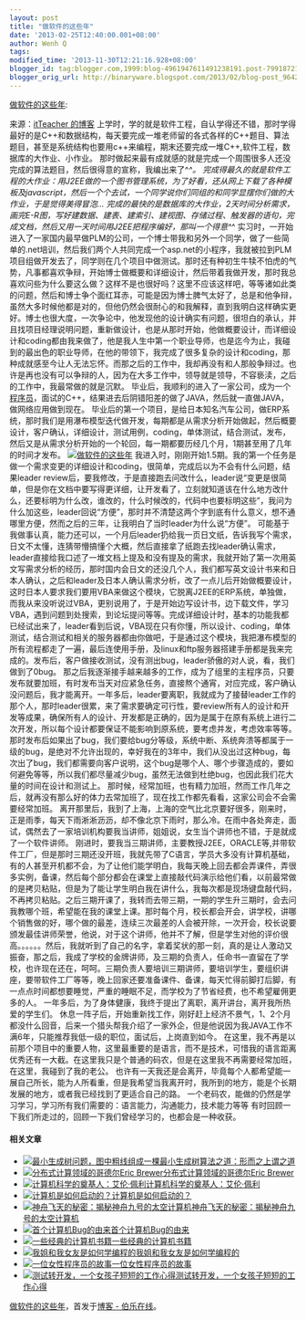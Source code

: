 ```yaml
---
layout: post
title: "做软件的这些年"
date: '2013-02-25T12:40:00.001+08:00'
author: Wenh Q
tags:
modified_time: '2013-11-30T12:21:16.928+08:00'
blogger_id: tag:blogger.com,1999:blog-4961947611491238191.post-7991872106839976483
blogger_orig_url: http://binaryware.blogspot.com/2013/02/blog-post_9642.html
---
```


[做软件的这些年](http://blog.jobbole.com/33926/?utm_source=rss&utm_medium=rss&utm_campaign=%25e5%2581%259a%25e8%25bd%25af%25e4%25bb%25b6%25e7%259a%2584%25e8%25bf%2599%25e4%25ba%259b%25e5%25b9%25b4):

来源：[itTeacher
的博客](http://www.cnblogs.com/itTeacher/archive/2013/02/19/2917332.html)
上学时，学的就是软件工程，自认学得还不错，那时学得最好的是C++和数据结构，每天要完成一堆老师留的各式各样的C++题目、算法题目，甚至是系统结构也要用c++来编程，期末还要完成一堆C++,软件工程，数据库的大作业、小作业。
那时做起来最有成就感的就是完成一个周围很多人还没完成的算法题目，然后很得意的宣称，我编出来了^_^。
完成得最久的就是软件工程的大作业：用J2EE做的一个图书管理系统，为了好看，还从网上下载了各种模板及javascript，然后一个个去试，一个同学说你们同组的和同学显摆你们做的大作业，于是觉得美得冒泡…
完成的最快的是数据库的大作业，2天时间分析需求，画完E-R图，写好建数据、建表、建索引、建视图、存储过程、触发器的语句，完成文档，然后又用一天时间用J2EE把程序编好，那叫一个得意^_^
实习时，一开始进入了一家国内最早做PLM的公司，一个博士带我和另外一个同学，做了一些简单的.net培训，然后我们两个人共同完成一个asp.net的小程序，我就被拉到PLM项目组做开发去了，同学则在几个项目中做测试。那时还有种初生牛犊不怕虎的气势，凡事都喜欢争辩，开始博士做概要和详细设计，然后带着我做开发，那时我总喜欢问些为什么要这么做？这样不是也很好吗？这里不应该这样吧，等等诸如此类的问题，然后和博士争个面红耳赤，可能是因为博士脾气太好了，总是和他争辩，虽然大多时候他都是对的，但他仍然会很耐心的和我解释，直到我明白这样确实更好。博士也很大度，一次争论中，他发现他的设计确实有问题，很坦白的承认，并且找项目经理说明问题，重新做设计，也是从那时开始，他做概要设计，而详细设计和coding都由我来做了，他是我人生中第一个职业导师，也是迄今为止，我碰到的最出色的职业导师，在他的带领下，我完成了很多复杂的设计和coding，那种成就感至今让人无法忘怀。而那之后的工作中，我却再没有和人那般争辩过。也许是再也没有可以争辩的人，因为在大多工作中，领导就是领导，不容亵渎，之后的工作中，我最常做的就是沉默。
毕业后，我顺利的进入了一家公司，成为一个[程序员](http://blog.jobbole.com/821/ "程序员的本质")，面试的C++，结果进去后阴错阳差的做了JAVA，然后就一直做JAVA，做网络应用做到现在。
毕业后的第一个项目，是给日本知名汽车公司，做ERP系统，那时我们是用瀑布模型迭代做开发，每期都是从需求分析开始做起，然后概要设计，客户确认，详细设计，测试用例，coding，单体测试，结合测试，发布，然后又是从需求分析开始的一个轮回，每一期都要历经几个月，1期甚至用了几年的时间才发布。
[![做软件的这些年](http://blog.jobbole.com/wp-content/uploads/2012/03/career.jpg "做软件的这些年")](http://blog.jobbole.com/wp-content/uploads/2012/03/career.jpg "做软件的这些年")
我进入时，刚刚开始1.5期。我的第一个任务是做一个需求变更的详细设计和coding，很简单，完成后以为不会有什么问题，结果leader
review后，要我修改，于是直接跑去问改什么，leader说“变更是很简单，但是你在文档中要写得更详细，让开发看了，立刻就知道该在什么地方改什么，还要标明为什么改，谁改的，什么时候改的，代码中也要标明这些”，我问为什么加这些，leader回说“方便”，那时并不清楚这两个字到底有什么意义，想不通哪里方便，然而之后的三年，让我明白了当时leader为什么说“方便”。
可能基于我做事认真，能力还可以，一个月后leader扔给我一页日文纸，告诉我写个需求，日文不太懂，连猜带懵搞懂个大概，然后直接拿了纸跑去找leader确认需求，leader直接给我口述了一堆文档上提及和没有提及的需求，我就开始了第一次用英文写需求分析的经历，那时国内会日文的还没几个人，我们都写英文设计书来和日本人确认，之后和leader及日本人确认需求分析，改了一点儿后开始做概要设计，这时日本人要求我们要用VBA来做这个模块，它脱离J2EE的ERP系统，单独做，而我从来没听说过VBA，更别说用了，于是开始边写设计书，边下载文件，学习VBA，遇到问题到处搜索，到论坛提问等等。完成详细设计时，基本的功能我都已经试出来了，leader看到后说，VBA现在只有你懂，所以设计、coding，单体测试，结合测试和相关的服务器都由你做吧，于是通过这个模块，我把瀑布模型的所有流程都走了一遍，最后连使用手册，及linux和ftp服务器搭建手册都是我来完成的。发布后，客户做接收测试，没有测出bug，leader骄傲的对人说，看，我们做到了0bug。
那之后我逐渐接手越来越多的工作，成为了组里的主程序员，只要发布就要加班，有时发布当天对应紧急任务，直接熬个通宵，对应完成，客户确认没问题后，我才能离开。一年多后，leader要离职，我就成为了接替leader工作的那个人，那时leader很累，来了需求要确定可行性，要review所有人的设计和开发等成果，确保所有人的设计、开发都是正确的，因为是属于在原有系统上进行二次开发，所以每个设计都要保证不能影响到原系统，要考虑并发，考虑效率等等。那时发布后如果出了bug，我们要给bug分等级，系统中断、系统奔溃等都属于一级的bug，是绝对不允许出现的，幸好我在的3年中，我们从没出过这种bug，每次出了bug，我们都需要向客户说明，这个bug是哪个人、哪个步骤造成的，要如何避免等等，所以我们都尽量减少bug，虽然无法做到杜绝bug，也因此我们花大量的时间在设计和测试上。
那时候，经常加班，也有精力加班，然而工作几年之后，就再没有那么好的体力去常加班了，现在找工作都先看看，这家公司会不会需要经常加班。
离开那里后，我到了上海，上海的空气比北京要好很多，刚来时，正是雨季，每天下雨淅淅沥沥，却不像北京下雨时，那么冷。在雨中各处奔走，面试，偶然去了一家培训机构要我当讲师，姐姐说，女生当个讲师也不错，于是就成了一个软件讲师。
刚进时，要我当三期讲师，主要教授J2EE，ORACLE等,并带软件工厂，但是那时三期还没开班，我就先带了C语言，学员大多没有计算机基础，有的人甚至开机都不会，为了让他们能学明白，我每天晚上回去都会弄课件，弄很多实例，备课，然后每个部分都会在课堂上直接敲代码演示给他们看，以前最常做的是拷贝粘贴，但是为了能让学生明白我在讲什么，我每次都是现场键盘敲代码，不再拷贝粘贴。之后三期开课了，我转而去带三期，一期的学生升三期时，会去问我教哪个班，希望能在我的课堂上课。那时每个月，校长都会开会，讲学校，讲哪个销售做的好，哪个做的最差，连续三次最差的人会被开除，一次开会，校长说要颁发最佳讲师荣誉，他说，对于这个讲师，他并不了解，但是学生对他的评价很高。。。。。。然后，我就听到了自己的名字，拿着奖状的那一刻，真的是让人激动又振奋，那之后，我成了学校的金牌讲师，及三期的负责人，任命书一直留在了学校，也许现在还在，呵呵。三期负责人要培训三期讲师，要培训学生，要组织讲座，要带软件工厂等等，晚上回家还要准备课件、备课，每天忙得前脚打后脚，有一点点时间都想要睡觉，严重的睡眠不足，而学校为了节省经费，也不希望雇佣更多的人。
一年多后，为了身体健康，我终于提出了离职，离开讲台，离开我所热爱的学生们。
休息一阵子后，开始重新找工作，刚好赶上经济不景气，1、2个月都没什么回音，后来一个猎头帮我介绍了一家外企，但是他说因为我JAVA工作不满6年，只能推荐我低一级的职位，面试后，上岗直到如今。
在这里，我不再是以前那个项目中的重要人物，这里最重要的是语言，而不是技术，可惜我的语言距离优秀还有一大截。在这里我只是个普通的码农，但是在这里我不再需要经常加班，在这里，我碰到了我的老公。
也许有一天我还是会离开，毕竟每个人都希望能一展自己所长，能为人所看重，但是我希望当我离开时，我所到的地方，能是个长期发展的地方，或者我已经找到了更适合自己的路。
一个老码农，能做的仍然是学习学习，学习所有我们需要的：语言能力，沟通能力，技术能力等等
有时回顾一下我们所走过的，回顾一下我们曾经学习的，也都会是一种收获。

#### 相关文章

-   [![最小生成树问题，图中粗线组成一棵最小生成树](http://blog.jobbole.com/wp-content/uploads/2011/10/1.-minimal-spanning-tree-150x150.jpg)](http://blog.jobbole.com/1575/)[算法之道：形而之上谓之道](http://blog.jobbole.com/1575/)
-   [![分布式计算领域的哥德尔Eric
    Brewer](http://blog.jobbole.com/wp-content/plugins/wordpress-23-related-posts-plugin/static/thumbs/5.jpg)](http://blog.jobbole.com/1206/)[分布式计算领域的哥德尔Eric
    Brewer](http://blog.jobbole.com/1206/)
-   [![计算机科学的奠基人：艾伦·佩利](http://blog.jobbole.com/wp-content/plugins/wordpress-23-related-posts-plugin/static/thumbs/20.jpg)](http://blog.jobbole.com/1238/)[计算机科学的奠基人：艾伦·佩利](http://blog.jobbole.com/1238/)
-   [![计算机是如何启动的？](http://blog.jobbole.com/wp-content/uploads/2013/02/how-pc-boots-up-01-150x150.jpg)](http://blog.jobbole.com/33224/)[计算机是如何启动的？](http://blog.jobbole.com/33224/)
-   [![神舟飞天的秘密：揭秘神舟九号的太空计算机](http://blog.jobbole.com/wp-content/uploads/2012/07/W020120615792815464338-150x150.jpg)](http://blog.jobbole.com/23274/)[神舟飞天的秘密：揭秘神舟九号的太空计算机](http://blog.jobbole.com/23274/)
-   [![首个计算机Bug的由来](http://blog.jobbole.com/wp-content/plugins/wordpress-23-related-posts-plugin/static/thumbs/17.jpg)](http://blog.jobbole.com/1408/)[首个计算机Bug的由来](http://blog.jobbole.com/1408/)
-   [![一些经典的计算机书籍](http://blog.jobbole.com/wp-content/uploads/2011/11/book-logo.jpg)](http://blog.jobbole.com/1383/)[一些经典的计算机书籍](http://blog.jobbole.com/1383/)
-   [![我姐和我女友是如何学编程的](http://blog.jobbole.com/wp-content/plugins/wordpress-23-related-posts-plugin/static/thumbs/16.jpg)](http://blog.jobbole.com/28117/)[我姐和我女友是如何学编程的](http://blog.jobbole.com/28117/)
-   [![一位女性程序员的故事](http://blog.jobbole.com/wp-content/uploads/2012/03/20120331_081206_1-150x150.jpg)](http://blog.jobbole.com/16484/)[一位女性程序员的故事](http://blog.jobbole.com/16484/)
-   [![测试转开发，一个女孩子短短的工作心得](http://blog.jobbole.com/wp-content/uploads/2012/05/Test-switch-to-development-a-girl-a-short-period-of-work-experience-150x150.jpg)](http://blog.jobbole.com/19692/)[测试转开发，一个女孩子短短的工作心得](http://blog.jobbole.com/19692/)

[做软件的这些年](http://blog.jobbole.com/33926/)，首发于[博客 -
伯乐在线](http://blog.jobbole.com/)。
